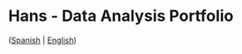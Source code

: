 # Hans - Data Analysis Portfolio 
([Spanish](https://github.com/HansAllTech/Hans_Data_Analysis_Portfolio/blob/main/Proyectos.md#tabla-de-contenido-es--en) | [English](https://github.com/HansAllTech/Hans_Data_Analysis_Portfolio/blob/main/Projects.md#table-of-content-es--en))         
                                         
                                                                                                                                                                                
                                                    
                                                            
                                 
                    
                       
        
    
         
     
   
 
 
 
